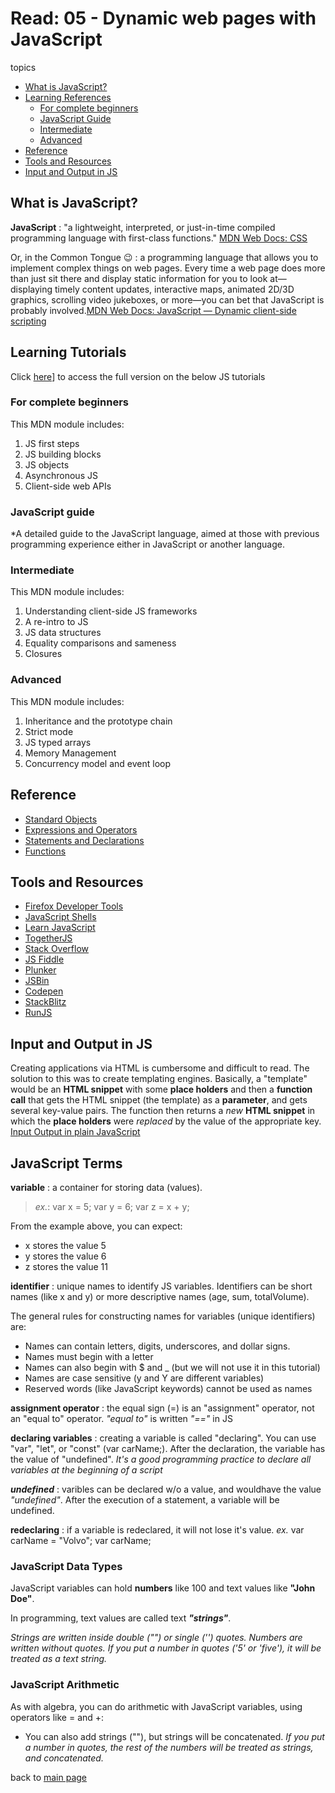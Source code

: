 # Read: 05 - Dynamic web pages with JavaScript

topics

* [What is JavaScript?](#what-is-javascript?)
* [Learning References](#learning-references)
  * [For complete beginners](#for-complete-beginners)
  * [JavaScript Guide](#javascript-guide)
  * [Intermediate](#intermediate)
  * [Advanced](#advanced)
* [Reference](#reference)
* [Tools and Resources](#tools-and-resources)
* [Input and Output in JS](#input-and-output-in-js)

## What is JavaScript?

**JavaScript** : "a lightweight, interpreted, or just-in-time compiled programming language with first-class functions."
[MDN Web Docs: CSS](https://developer.mozilla.org/en-US/docs/Web/JavaScript)

   Or, in the Common Tongue 😉 : a programming language that allows you to implement complex things on web pages. Every time a web page does more than just sit there and display static information for you to look at—displaying timely content updates, interactive maps, animated 2D/3D graphics, scrolling video jukeboxes, or more—you can bet that JavaScript is probably involved.[MDN Web Docs: JavaScript — Dynamic client-side scripting](https://developer.mozilla.org/en-US/docs/Learn/JavaScript)

## Learning Tutorials

Click [here](https://developer.mozilla.org/en-US/docs/Learn/JavaScript)] to access the full version on the below JS tutorials

### For complete beginners

This MDN module includes:

1. JS first steps
2. JS building blocks
3. JS objects
4. Asynchronous JS
5. Client-side web APIs

### JavaScript guide

*A detailed guide to the JavaScript language, aimed at those with previous programming experience either in JavaScript or another language.

### Intermediate

This MDN module includes:

1. Understanding client-side JS frameworks
2. A re-intro to JS
3. JS data structures
4. Equality comparisons and sameness
5. Closures

### Advanced

This MDN module includes:

1. Inheritance and the prototype chain
2. Strict mode
3. JS typed arrays
4. Memory Management
5. Concurrency model and event loop

## Reference

* [Standard Objects](https://developer.mozilla.org/en-US/docs/Web/JavaScript/Reference/Global_Objects)
* [Expressions and Operators](https://developer.mozilla.org/en-US/docs/Web/JavaScript/Reference/Operators)
* [Statements and Declarations](https://developer.mozilla.org/en-US/docs/Web/JavaScript/Reference/Statements)
* [Functions](https://developer.mozilla.org/en-US/docs/Web/JavaScript/Reference/Functions)

## Tools and Resources

* [Firefox Developer Tools](https://developer.mozilla.org/en-US/docs/Tools)
* [JavaScript Shells](https://developer.mozilla.org/en-US/docs/Web/JavaScript/Shells)
* [Learn JavaScript](https://learnjavascript.online/)
* [TogetherJS](https://togetherjs.com/)
* [Stack Overflow](https://stackoverflow.com/questions/tagged/javascript)
* [JS Fiddle](https://jsfiddle.net/)
* [Plunker](https://plnkr.co/)
* [JSBin](https://jsbin.com/?html,output)
* [Codepen](https://codepen.io/)
* [StackBlitz](https://stackblitz.com/)
* [RunJS](https://runjs.app/)

## Input and Output in JS

Creating applications via HTML is cumbersome and difficult to read. The solution to this was to create templating engines.
Basically, a "template" would be an **HTML snippet** with some **place holders** and then a **function call** that gets the HTML snippet (the template) as a **parameter**, and gets several key-value pairs. The function then returns a *new* **HTML snippet** in which the **place holders** were *replaced* by the value of the appropriate key. [Input Output in plain JavaScript](https://code-maven.com/input-output-in-plain-javascript)

## JavaScript Terms

**variable** :  a container for storing data (values).

>*ex.*:
>var x = 5;
>var y = 6;
>var z = x + y;

From the example above, you can expect:

* x stores the value 5
* y stores the value 6
* z stores the value 11

**identifier** : unique names to identify JS variables. Identifiers can be short names (like x and y) or more descriptive names (age, sum, totalVolume).

The general rules for constructing names for variables (unique identifiers) are:

* Names can contain letters, digits, underscores, and dollar signs.
* Names must begin with a letter
* Names can also begin with $ and _ (but we will not use it in this tutorial)
* Names are case sensitive (y and Y are different variables)
* Reserved words (like JavaScript keywords) cannot be used as names

**assignment operator** : the equal sign (=) is an "assignment" operator, not an "equal to" operator.
  *"equal to"* is written *"=="* in JS

**declaring variables** : creating a variable is called "declaring".
You can use "var", "let", or "const" (var carName;). After the declaration, the variable has the value of "undefined".
  *It's a good programming practice to declare all variables at the beginning of a script*

  __*undefined*__ : varibles can be declared w/o a value, and wouldhave the value *"undefined"*. After the execution of a statement, a variable will be undefined.

  **redeclaring** : if a variable is redeclared, it will not lose it's value.
    *ex.*
    var carName = "Volvo";
    var carName;

### JavaScript Data Types

JavaScript variables can hold **numbers** like 100 and text values like **"John Doe"**.

In programming, text values are called text __*"strings"*__.

*Strings are written inside double ("") or single ('') quotes. Numbers are written without quotes. If you put a number in quotes ('5' or 'five'), it will be treated as a text string.*

### JavaScript Arithmetic

As with algebra, you can do arithmetic with JavaScript variables, using operators like = and +:

* You can also add strings (""), but strings will be concatenated.
  *If you put a number in quotes, the rest of the numbers will be treated as strings, and concatenated.*

back to [main page](README.md)
